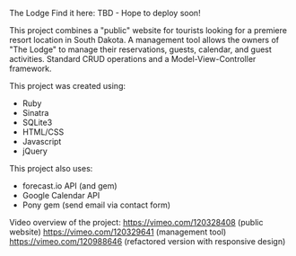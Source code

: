 The Lodge
Find it here: TBD - Hope to deploy soon!

This project combines a "public" website for tourists looking for a premiere resort location in South Dakota. A management tool allows the owners of "The Lodge" to manage their reservations, guests, calendar, and guest activities.  Standard CRUD operations and a Model-View-Controller framework. 

This project was created using:
- Ruby
- Sinatra
- SQLite3
- HTML/CSS
- Javascript
- jQuery


This project also uses:
- forecast.io API (and gem)
- Google Calendar API
- Pony gem (send email via contact form)

Video overview of the project: 
https://vimeo.com/120328408 (public website)
https://vimeo.com/120329641 (management tool)
https://vimeo.com/120988646 (refactored version with responsive design)